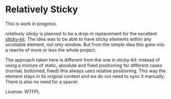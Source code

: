 # Relatively Sticky

This is work in progress.

*relatively sticky* is planned to be a drop-in replacement for the excellent
[sticky-kit](https://github.com/leafo/sticky-kit). The idea was to be able to
have sticky elements within any scrollable element, not only window. But from
the simple idea this grew into a rewrite of more or less the whole project.

The approach taken here is different from the one in sticky-kit: Instead of
using a mixture of static, absolute and fixed positioning for different cases
(normal, bottomed, fixed) this always uses relative positioning. This way the
element stays in its original context and we do not need to sync it manually.
There is also no need for a spacer.

License: WTFPL
